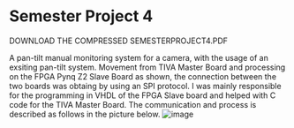 # Semester Project 4
DOWNLOAD THE COMPRESSED SEMESTERPROJECT4.PDF

A pan-tilt manual monitoring system for a camera, with the usage of an exsiting pan-tilt system. Movement from TIVA Master Board and processing on the FPGA Pynq Z2 Slave Board as shown, the connection between the two boards was obtaing by using an SPI protocol.
I was mainly responsible for the programming in VHDL of the FPGA Slave board and helped with C code for the TIVA Master Board. The communication and process is described as follows in the picture below.
![image](https://github.com/user-attachments/assets/a4c31685-5f5f-4ac9-81dd-b0ddda75498f)
